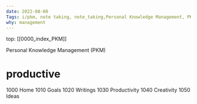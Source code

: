 ```yaml
---
date: 2022-08-08 
Tags: i/pkm, note taking, note_taking,Personal Knowledge Management, PKM, study, learn,Productive
why: management 
---
```

top: [[0000_index_PKM]]


Personal Knowledge Management (PKM)

# productive
1000 Home
1010 Goals
1020 Writings
1030 Productivity
1040 Creativity
1050 Ideas